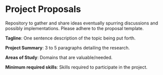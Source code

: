 # Project Proposals
Repository to gather and share ideas eventually spurring discussions and possibly implementations. Please adhere to the proposal template.

**Tagline**: One sentence description of the topic being put forth.

**Project Summary**: 3 to 5 paragraphs detailing the research.

**Areas of Study**: Domains that are valuable/needed.

**Minimum required skills**: Skills required to participate in the project.
